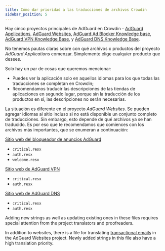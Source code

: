 ```yaml
---
title: Cómo dar prioridad a las traducciones de archivos Crowdin
sidebar_position: 5
---
```


Hay cinco proyectos principales de AdGuard en Crowdin - [AdGuard Applications](https://crowdin.com/project/adguard-applications), [AdGuard Websites](https://crowdin.com/project/adguard-websites), [AdGuard Ad Blocker Knowledge base](https://crowdin.com/project/adguard-knowledge-base), [AdGuard VPN Knowledge Base](https://crowdin.com/project/adguard-vpn-knowledge-base), y [AdGuard DNS Knowledge Base](https://crowdin.com/project/adguard-knowledge-bases).

No tenemos pautas claras sobre con qué archivos o productos del proyecto *AdGuard Applications* comenzar. Simplemente elige cualquier producto que desees.

Solo hay un par de cosas que queremos mencionar:

- Puedes ver la aplicación solo en aquellos idiomas para los que todas las traducciones se completan en Crowdin;
- Recomendamos traducir las descripciones de las tiendas de aplicaciones en segundo lugar, porque sin la traducción de los productos en sí, las descripciones no serán necesarias.

La situación es diferente en el proyecto *AdGuard Websites*. Se pueden agregar idiomas al sitio incluso si no está disponible un conjunto completo de traducciones. Sin embargo, esto depende de qué archivos ya se han traducido. Es por eso que te recomendamos que comiences con los archivos más importantes, que se enumeran a continuación:

[Sitio web del bloqueador de anuncios AdGuard](https://crowdin.com/project/adguard-websites/en#/adguard.com)

- `critical.resx`
- `auth.resx`
- `welcome.resx`

[Sitio web de AdGuard VPN](https://crowdin.com/project/adguard-websites/en#/adguard-vpn.com)

- `critical.resx`
- `auth.resx`

[Sitio web de AdGuard DNS](https://crowdin.com/project/adguard-websites/en#/adguard-dns.com)

- `critical.resx`
- `auth.resx`

Adding new strings as well as updating existing ones in these files requires special attention from the project translators and proofreaders.

In addition to websites, there is a file for translating [transactional emails](https://crowdin.com/project/adguard-websites/de#/emails) in the AdGuard Websites project. Newly added strings in this file also have a high translation priority.
